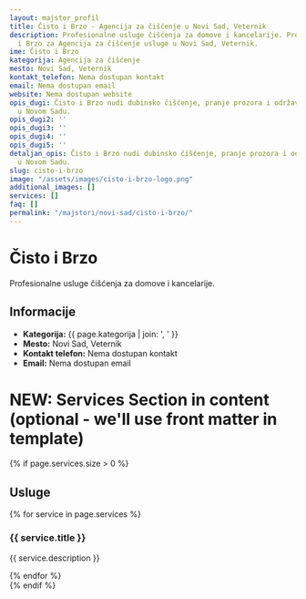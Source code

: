 ```yaml
---
layout: majstor_profil
title: Čisto i Brzo - Agencija za čišćenje u Novi Sad, Veternik
description: Profesionalne usluge čišćenja za domove i kancelarije. Pronađite Čisto
  i Brzo za Agencija za čišćenje usluge u Novi Sad, Veternik.
ime: Čisto i Brzo
kategorija: Agencija za čišćenje
mesto: Novi Sad, Veternik
kontakt_telefon: Nema dostupan kontakt
email: Nema dostupan email
website: Nema dostupan website
opis_dugi: Čisto i Brzo nudi dubinsko čišćenje, pranje prozora i održavanje prostora
  u Novom Sadu.
opis_dugi2: ''
opis_dugi3: ''
opis_dugi4: ''
opis_dugi5: ''
detaljan_opis: Čisto i Brzo nudi dubinsko čišćenje, pranje prozora i održavanje prostora
  u Novom Sadu.
slug: cisto-i-brzo
image: "/assets/images/cisto-i-brzo-logo.png"
additional_images: []
services: []
faq: []
permalink: "/majstori/novi-sad/cisto-i-brzo/"
---
```

# Čisto i Brzo
<p class="description">Profesionalne usluge čišćenja za domove i kancelarije.</p>

<div class="majstor-details">
  <h2>Informacije</h2>
  <ul>
    <li><strong>Kategorija:</strong> {{ page.kategorija | join: ', ' }}</li>
    <li><strong>Mesto:</strong> Novi Sad, Veternik</li>
    <li><strong>Kontakt telefon:</strong> Nema dostupan kontakt</li>
    <li><strong>Email:</strong> Nema dostupan email</li>
  </ul>
</div>

# NEW: Services Section in content (optional - we'll use front matter in template)
{% if page.services.size > 0 %}
<div class="services-section">
  <h2>Usluge</h2>
  {% for service in page.services %}
  <div class="service-block">
    <h3>{{ service.title }}</h3>
    <p>{{ service.description }}</p>
  </div>
  {% endfor %}
</div>
{% endif %}
